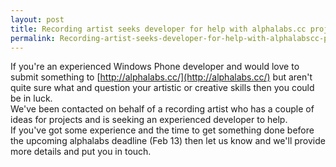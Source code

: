 ```yaml
---
layout: post
title: Recording artist seeks developer for help with alphalabs.cc project
permalink: Recording-artist-seeks-developer-for-help-with-alphalabscc-project
---
```


If you're an experienced Windows Phone developer and would love to submit something to [http://alphalabs.cc/](http://alphalabs.cc/) but aren't quite sure what and question your artistic or creative skills then you could be in luck.  
We've been contacted on behalf of a recording artist who has a couple of ideas for projects and is seeking an experienced developer to help.  
If you've got some experience and the time to get something done before the upcoming alphalabs deadline (Feb 13) then let us know and we'll provide more details and put you in touch.
